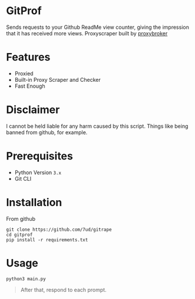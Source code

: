# GitProf
Sends requests to your Github ReadMe view counter, giving the impression that it has received more views.
Proxyscraper built by [proxybroker](https://github.com/bluet/proxybroker2)
# Features
- Proxied
- Built-in Proxy Scraper and Checker
- Fast Enough

# Disclaimer
I cannot be held liable for any harm caused by this script. Things like being banned from github, for example.

# Prerequisites
- Python Version `3.x`
- Git CLI

# Installation 
From github
```
git clone https://github.com/7ud/gitrape
cd gitprof
pip install -r requirements.txt
```

# Usage

```
python3 main.py
```
> After that, respond to each prompt. 
